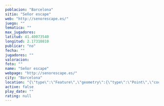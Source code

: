 ```yaml
---
poblacion: "Barcelona"
sitio: "Señor escape"
web: "http://senorescape.es/"
juego: ""
tematica: ""
max_jugadores: 
latitud: 41.40073540
longitud: 2.17310810
publicar: "no"
fecha: ""
jugadores: ""
valoracion: 
foto: ""
name: "Señor escape"
webpage: "http://senorescape.es/"
city: "Barcelona"
location: "{\"type\":\"Feature\",\"geometry\":{\"type\":\"Point\",\"coordinates\":[2.1731081,41.4007354]}}"
active: false
play_date: ""
rating: null
---
```

